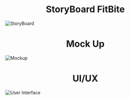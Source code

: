 # <h1 align="center">StoryBoard FitBite</h1>
![StoryBoard](https://github.com/user-attachments/assets/e1db2ede-1770-4b09-940f-a42ae6199149)




# <h1 align="center">Mock Up</h1> 
![Mockup](https://github.com/user-attachments/assets/b2f18696-17a2-4bdf-89f6-35184e1dc29a)




# <h1 align="center">UI/UX</h1> 
![User Interface](https://github.com/user-attachments/assets/51248da3-bc34-4d93-88f2-18b748e6b52f)



